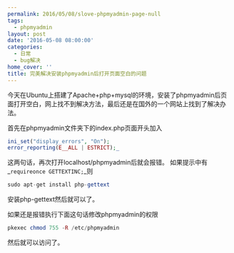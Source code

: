 ```yaml
---
permalink: 2016/05/08/slove-phpmyadmin-page-null
tags:
  - phpmyadmin
layout: post
date: '2016-05-08 08:00:00'
categories:
  - 日常
  - bug解决
home_cover: ''
title: 完美解决安装phpmyadmin后打开页面空白的问题
---
```


今天在Ubuntu上搭建了Apache+php+mysql的环境，安装了phpmyadmin后页面打开空白，网上找不到解决方法，最后还是在国外的一个网站上找到了解决办法。


首先在phpmyadmin文件夹下的index.php页面开头加入


```php
ini_set("display_errors", "On");
error_reporting(E__ALL | ESTRICT);_

```


这两句话，再次打开localhost/phpmyadmin后就会报错。
如果提示中有_`requireonce GETTEXTINC;`_则


```php
sudo apt-get install php-gettext

```


安装php-gettext然后就可以了。


如果还是报错执行下面这句话修改phpmyadmin的权限


```php
pkexec chmod 755 -R /etc/phpmyadmin

```


然后就可以访问了。

